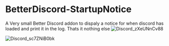 # BetterDiscord-StartupNotice
A Very small Better Discord addon to dispaly a notice for when discord has loaded and print it in the log.
Thats it nothing else
![Discord_zXeUNnCv88](https://user-images.githubusercontent.com/81384675/188963277-e66fa014-f1df-403c-907a-6d626d491834.png)

  ![Discord_sc7ZNiB0bk](https://user-images.githubusercontent.com/81384675/188963342-fdebef03-cef6-415a-92a0-91202f83cd67.png)
